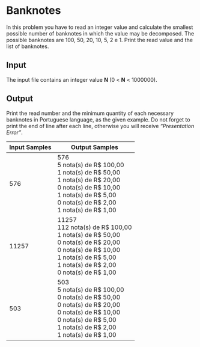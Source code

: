 # Banknotes
In this problem you have to read an integer value and calculate the smallest possible number of banknotes in which the value may be decomposed. The possible banknotes are 100, 50, 20, 10, 5, 2 e 1. Print the read value and the list of banknotes.

## Input
The input file contains an integer value **N** (0 < **N** < 1000000).

## Output
Print the read number and the minimum quantity of each necessary banknotes in Portuguese language, as the given example. Do not forget to print the end of line after each line, otherwise you will receive _“Presentation Error”_.

| Input Samples |                                                                                         Output Samples                                                                                          |
|---------------|-------------------------------------------------------------------------------------------------------------------------------------------------------------------------------------------------|
| 576           | 576<br> 5 nota(s) de R$ 100,00<br> 1 nota(s) de R$ 50,00<br> 1 nota(s) de R$ 20,00<br> 0 nota(s) de R$ 10,00<br> 1 nota(s) de R$ 5,00<br> 0 nota(s) de R$ 2,00<br> 1 nota(s) de R$ 1,00<br>     | 
| 11257         | 11257<br> 112 nota(s) de R$ 100,00<br> 1 nota(s) de R$ 50,00<br> 0 nota(s) de R$ 20,00<br> 0 nota(s) de R$ 10,00<br> 1 nota(s) de R$ 5,00<br> 1 nota(s) de R$ 2,00<br> 0 nota(s) de R$ 1,00<br> |
| 503           | 503<br> 5 nota(s) de R$ 100,00<br> 0 nota(s) de R$ 50,00<br> 0 nota(s) de R$ 20,00<br> 0 nota(s) de R$ 10,00<br> 0 nota(s) de R$ 5,00<br> 1 nota(s) de R$ 2,00<br> 1 nota(s) de R$ 1,00<br>     |